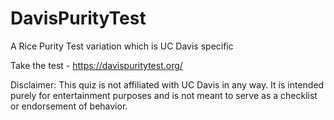 # DavisPurityTest
A Rice Purity Test variation which is UC Davis specific



Take the test - https://davispuritytest.org/

Disclaimer: This quiz is not affiliated with UC Davis in any way. It is intended purely for entertainment purposes and is not meant to serve as a checklist or endorsement of behavior.

